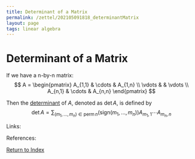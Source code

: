 ```yaml
---
title: Determinant of a Matrix
permalink: /zettel/202105091818_determinantMatrix
layout: page
tags: linear algebra
---
```

# Determinant of a Matrix

If we have a n-by-n matrix:
$$ A = 
\begin{pmatrix}
A_{1,1} & \cdots & A_{1,n} \\
\vdots & & \vdots \\
A_{n,1} & \cdots & A_{n,n}
\end{pmatrix}
$$

Then the [determinant](202105091734_determinantOperatorDefinition) of $A$, denoted as $\textrm{det} \, A$, is 
defined by
$$
\textrm{det} \, A = \sum_{(m_1, \ldots, m_n) \in \textrm{perm} \, n} \big( \textrm{sign}(m_1, \ldots, m_n) \big) A_{m_1, 1} \cdots A_{m_n, n}
$$

Links: 

References: 

[Return to Index](index)